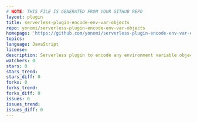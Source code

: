 ```yaml
---
# NOTE: THIS FILE IS GENERATED FROM YOUR GITHUB REPO
layout: plugin
title: serverless-plugin-encode-env-var-objects
repo: yonomi/serverless-plugin-encode-env-var-objects
homepage: 'https://github.com/yonomi/serverless-plugin-encode-env-var-objects'
topics: 
language: JavaScript
license: 
description: Serverless plugin to encode any environment variable objects.
watchers: 0
stars: 0
stars_trend: 
stars_diff: 0
forks: 0
forks_trend: 
forks_diff: 0
issues: 0
issues_trend: 
issues_diff: 0
---
```

